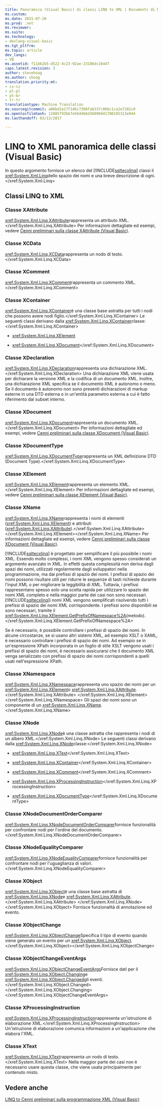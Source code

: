 ```yaml
---
title: Panoramica (Visual Basic) di classi LINQ to XML | Documenti di Microsoft
ms.custom: 
ms.date: 2015-07-20
ms.prod: .net
ms.reviewer: 
ms.suite: 
ms.technology:
- devlang-visual-basic
ms.tgt_pltfrm: 
ms.topic: article
dev_langs:
- VB
ms.assetid: f11b62b5-d522-4c23-92ae-23186dc16447
caps.latest.revision: 3
author: stevehoag
ms.author: shoag
translation.priority.mt:
- cs-cz
- pl-pl
- pt-br
- tr-tr
translationtype: Machine Translation
ms.sourcegitcommit: a06bd2a17f1d6c7308fa6337c866c1ca2e7281c0
ms.openlocfilehash: 12885f93bb7e56dd66d36090d41700195313e944
ms.lasthandoff: 03/13/2017

---
```

# <a name="linq-to-xml-classes-overview-visual-basic"></a>LINQ to XML panoramica delle classi (Visual Basic)
In questo argomento fornisce un elenco del [!INCLUDE[sqltecxlinq](../../../../csharp/programming-guide/concepts/linq/includes/sqltecxlinq_md.md)] classi il <xref:System.Xml.Linq>dello spazio dei nomi e una breve descrizione di ogni.</xref:System.Xml.Linq>  
  
## <a name="linq-to-xml-classes"></a>Classi LINQ to XML  
  
### <a name="xattribute-class"></a>Classe XAttribute  
 <xref:System.Xml.Linq.XAttribute>rappresenta un attributo XML.</xref:System.Xml.Linq.XAttribute> Per informazioni dettagliate ed esempi, vedere [Cenni preliminari sulla classe XAttribute (Visual Basic)](../../../../visual-basic/programming-guide/concepts/linq/xattribute-class-overview.md).  
  
### <a name="xcdata-class"></a>Classe XCData  
 <xref:System.Xml.Linq.XCData>rappresenta un nodo di testo.</xref:System.Xml.Linq.XCData>  
  
### <a name="xcomment-class"></a>Classe XComment  
 <xref:System.Xml.Linq.XComment>rappresenta un commento XML.</xref:System.Xml.Linq.XComment>  
  
### <a name="xcontainer-class"></a>Classe XContainer  
 <xref:System.Xml.Linq.XContainer>è una classe base astratta per tutti i nodi che possono avere nodi figlio.</xref:System.Xml.Linq.XContainer> Le seguenti classi derivano dalla <xref:System.Xml.Linq.XContainer>classe:</xref:System.Xml.Linq.XContainer>  
  
-   <xref:System.Xml.Linq.XElement>  
  
-   <xref:System.Xml.Linq.XDocument></xref:System.Xml.Linq.XDocument>  
  
### <a name="xdeclaration-class"></a>Classe XDeclaration  
 <xref:System.Xml.Linq.XDeclaration>rappresenta una dichiarazione XML.</xref:System.Xml.Linq.XDeclaration> Una dichiarazione XML viene usata per dichiarare la versione XML e la codifica di un documento XML. Inoltre, una dichiarazione XML specifica se il documento XML è autonomo o meno. Se il documento è autonomo non sono presenti dichiarazioni di markup esterne in una DTD esterna o in un'entità parametro esterna a cui è fatto riferimento dal subset interno.  
  
### <a name="xdocument-class"></a>Classe XDocument  
 <xref:System.Xml.Linq.XDocument>rappresenta un documento XML.</xref:System.Xml.Linq.XDocument> Per informazioni dettagliate ed esempi, vedere [Cenni preliminari sulla classe XDocument (Visual Basic)](../../../../visual-basic/programming-guide/concepts/linq/xdocument-class-overview.md).  
  
### <a name="xdocumenttype-class"></a>Classe XDocumentType  
 <xref:System.Xml.Linq.XDocumentType>rappresenta un XML definizione DTD (Document Type).</xref:System.Xml.Linq.XDocumentType>  
  
### <a name="xelement-class"></a>Classe XElement  
 <xref:System.Xml.Linq.XElement>rappresenta un elemento XML.</xref:System.Xml.Linq.XElement> Per informazioni dettagliate ed esempi, vedere [Cenni preliminari sulla classe XElement (Visual Basic)](../../../../visual-basic/programming-guide/concepts/linq/xelement-class-overview.md).  
  
### <a name="xname-class"></a>Classe XName  
 <xref:System.Xml.Linq.XName>rappresenta i nomi di elementi (<xref:System.Xml.Linq.XElement>) e attributi (<xref:System.Xml.Linq.XAttribute>).</xref:System.Xml.Linq.XAttribute> </xref:System.Xml.Linq.XElement></xref:System.Xml.Linq.XName> Per informazioni dettagliate ed esempi, vedere [Cenni preliminari sulla classe XDocument (Visual Basic)](../../../../visual-basic/programming-guide/concepts/linq/xdocument-class-overview.md).  
  
 [!INCLUDE[sqltecxlinq](../../../../csharp/programming-guide/concepts/linq/includes/sqltecxlinq_md.md)] è progettato per semplificare il più possibile i nomi XML. Essendo molto complessi, i nomi XML vengono spesso considerati un argomento avanzato in XML. In effetti questa complessità non deriva dagli spazi dei nomi, utilizzati regolarmente dagli sviluppatori nella programmazione, ma dai prefissi di spazio dei nomi. I prefissi di spazio dei nomi possono risultare utili per ridurre le sequenze di tasti richieste durante l'input XML o per migliorare la leggibilità di XML. Tuttavia, i prefissi rappresentano spesso solo una scelta rapida per utilizzare lo spazio dei nomi XML completo e nella maggior parte dei casi non sono necessari. [!INCLUDE[sqltecxlinq](../../../../csharp/programming-guide/concepts/linq/includes/sqltecxlinq_md.md)]i nomi XML vengono semplificati risolvendo tutti i prefissi di spazio dei nomi XML corrispondente. I prefissi sono disponibili se sono necessari, tramite il <xref:System.Xml.Linq.XElement.GetPrefixOfNamespace%2A>(metodo).</xref:System.Xml.Linq.XElement.GetPrefixOfNamespace%2A>  
  
 Se è necessario, è possibile controllare i prefissi di spazio dei nomi. In alcune circostanze, se si usano altri sistemi XML, ad esempio XSLT o XAML, è necessario controllare i prefissi di spazio dei nomi. Ad esempio se in un'espressione XPath incorporata in un foglio di stile XSLT vengono usati i prefissi di spazio dei nomi, è necessario assicurarsi che il documento XML venga serializzato con prefissi di spazio dei nomi corrispondenti a quelli usati nell'espressione XPath.  
  
### <a name="xnamespace-class"></a>Classe XNamespace  
 <xref:System.Xml.Linq.XNamespace>rappresenta uno spazio dei nomi per un <xref:System.Xml.Linq.XElement>o <xref:System.Xml.Linq.XAttribute>.</xref:System.Xml.Linq.XAttribute> </xref:System.Xml.Linq.XElement></xref:System.Xml.Linq.XNamespace> Gli spazi dei nomi sono un componente di un <xref:System.Xml.Linq.XName>.</xref:System.Xml.Linq.XName>  
  
### <a name="xnode-class"></a>Classe XNode  
 <xref:System.Xml.Linq.XNode>è una classe astratta che rappresenta i nodi di un albero XML.</xref:System.Xml.Linq.XNode> Le seguenti classi derivano dalla <xref:System.Xml.Linq.XNode>classe:</xref:System.Xml.Linq.XNode>  
  
-   <xref:System.Xml.Linq.XText></xref:System.Xml.Linq.XText>  
  
-   <xref:System.Xml.Linq.XContainer></xref:System.Xml.Linq.XContainer>  
  
-   <xref:System.Xml.Linq.XComment></xref:System.Xml.Linq.XComment>  
  
-   <xref:System.Xml.Linq.XProcessingInstruction></xref:System.Xml.Linq.XProcessingInstruction>  
  
-   <xref:System.Xml.Linq.XDocumentType></xref:System.Xml.Linq.XDocumentType>  
  
### <a name="xnodedocumentordercomparer-class"></a>Classe XNodeDocumentOrderComparer  
 <xref:System.Xml.Linq.XNodeDocumentOrderComparer>fornisce funzionalità per confrontare nodi per l'ordine del documento.</xref:System.Xml.Linq.XNodeDocumentOrderComparer>  
  
### <a name="xnodeequalitycomparer-class"></a>Classe XNodeEqualityComparer  
 <xref:System.Xml.Linq.XNodeEqualityComparer>fornisce funzionalità per confrontare nodi per l'uguaglianza di valori.</xref:System.Xml.Linq.XNodeEqualityComparer>  
  
### <a name="xobject-class"></a>Classe XObject  
 <xref:System.Xml.Linq.XObject>è una classe base astratta di <xref:System.Xml.Linq.XNode>e <xref:System.Xml.Linq.XAttribute>.</xref:System.Xml.Linq.XAttribute> </xref:System.Xml.Linq.XNode></xref:System.Xml.Linq.XObject> Fornisce funzionalità di annotazione ed evento.  
  
### <a name="xobjectchange-class"></a>Classe XObjectChange  
 <xref:System.Xml.Linq.XObjectChange>Specifica il tipo di evento quando viene generato un evento per un <xref:System.Xml.Linq.XObject>.</xref:System.Xml.Linq.XObject></xref:System.Xml.Linq.XObjectChange>  
  
### <a name="xobjectchangeeventargs-class"></a>Classe XObjectChangeEventArgs  
 <xref:System.Xml.Linq.XObjectChangeEventArgs>Fornisce dati per il <xref:System.Xml.Linq.XObject.Changing>e <xref:System.Xml.Linq.XObject.Changed>gli eventi.</xref:System.Xml.Linq.XObject.Changed> </xref:System.Xml.Linq.XObject.Changing></xref:System.Xml.Linq.XObjectChangeEventArgs>  
  
### <a name="xprocessinginstruction-class"></a>Classe XProcessingInstruction  
 <xref:System.Xml.Linq.XProcessingInstruction>rappresenta un'istruzione di elaborazione XML.</xref:System.Xml.Linq.XProcessingInstruction> Un'istruzione di elaborazione comunica informazioni a un'applicazione che elabora l'XML.  
  
### <a name="xtext-class"></a>Classe XText  
 <xref:System.Xml.Linq.XText>rappresenta un nodo di testo.</xref:System.Xml.Linq.XText> Nella maggior parte dei casi non è necessario usare questa classe, che viene usata principalmente per contenuto misto.  
  
## <a name="see-also"></a>Vedere anche  
 [LINQ to Cenni preliminari sulla programmazione XML (Visual Basic)](../../../../visual-basic/programming-guide/concepts/linq/linq-to-xml-programming-overview.md)
